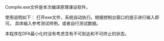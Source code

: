 Compile.exe文件是本次编译原理课设软件。

使用说明如下：
打开exe文件，系统自动执行。根据控制台窗口的提示进行输入即可。
具体输入参考测试样例，或者自行测试数据。

本程序在DFA最小化时没有考虑含有不可到达和不可终止的状态。
